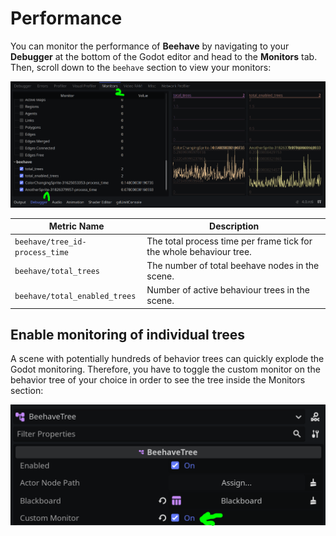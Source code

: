 # Performance

You can monitor the performance of **Beehave** by navigating to your **Debugger** at the bottom of the Godot editor and head to the **Monitors** tab. Then, scroll down to the `beehave` section to view your monitors:

![performance-monitoring](../assets/performance-monitoring.png)

| Metric Name | Description |
|---|---|
| `beehave/tree_id-process_time` | The total process time per frame tick for the whole behaviour tree. |
| `beehave/total_trees` | The number of total beehave nodes in the scene. |
| `beehave/total_enabled_trees` | Number of active behaviour trees in the scene. |

## Enable monitoring of individual trees

A scene with potentially hundreds of behavior trees can quickly explode the Godot monitoring. Therefore, you have to toggle the custom monitor on the behavior tree of your choice in order to see the tree inside the Monitors section:

![enable-custom-monitor](../assets/enable-custom-monitor.png)